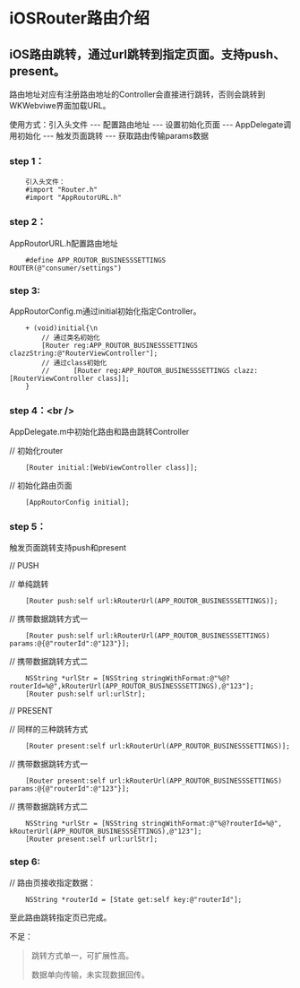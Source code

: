 iOSRouter路由介绍
===================================  

iOS路由跳转，通过url跳转到指定页面。支持push、present。
-----------------------------------  

路由地址对应有注册路由地址的Controller会直接进行跳转，否则会跳转到WKWebviwe界面加载URL。

使用方式：引入头文件 --- 配置路由地址 --- 设置初始化页面 --- AppDelegate调用初始化 --- 触发页面跳转 --- 获取路由传输params数据

###  step 1：

        引入头文件：
        #import "Router.h"
        #import "AppRoutorURL.h"


### step 2：

AppRoutorURL.h配置路由地址

        #define APP_ROUTOR_BUSINESSSETTINGS     ROUTER(@"consumer/settings")

### step 3:

AppRoutorConfig.m通过initial初始化指定Controller。

        + (void)initial{\n
            // 通过类名初始化
            [Router reg:APP_ROUTOR_BUSINESSSETTINGS clazzString:@"RouterViewController"];
            // 通过class初始化
            //      [Router reg:APP_ROUTOR_BUSINESSSETTINGS clazz:[RouterViewController class]];
        }

### step 4：\<br /\>

AppDelegate.m中初始化路由和路由跳转Controller

// 初始化router

        [Router initial:[WebViewController class]];
// 初始化路由页面

        [AppRoutorConfig initial];


### step 5：

触发页面跳转支持push和present

// PUSH 

// 单纯跳转

        [Router push:self url:kRouterUrl(APP_ROUTOR_BUSINESSSETTINGS)];

// 携带数据跳转方式一

        [Router push:self url:kRouterUrl(APP_ROUTOR_BUSINESSSETTINGS) params:@{@"routerId":@"123"}];

// 携带数据跳转方式二

        NSString *urlStr = [NSString stringWithFormat:@"%@?routerId=%@",kRouterUrl(APP_ROUTOR_BUSINESSSETTINGS),@"123"];
        [Router push:self url:urlStr];

// PRESENT

// 同样的三种跳转方式

        [Router present:self url:kRouterUrl(APP_ROUTOR_BUSINESSSETTINGS)];

// 携带数据跳转方式一

        [Router present:self url:kRouterUrl(APP_ROUTOR_BUSINESSSETTINGS) params:@{@"routerId":@"123"}];

// 携带数据跳转方式二

        NSString *urlStr = [NSString stringWithFormat:@"%@?routerId=%@", kRouterUrl(APP_ROUTOR_BUSINESSSETTINGS),@"123"];
        [Router present:self url:urlStr];


### step 6:

// 路由页接收指定数据：

        NSString *routerId = [State get:self key:@"routerId"];

至此路由跳转指定页已完成。

不足：
> 跳转方式单一，可扩展性高。
> 
> 数据单向传输，未实现数据回传。
